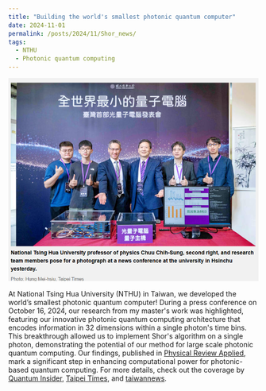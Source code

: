 ```yaml
---
title: "Building the world's smallest photonic quantum computer"
date: 2024-11-01
permalink: /posts/2024/11/Shor_news/
tags:
  - NTHU
  - Photonic quantum computing
---
```

![Alt text for the image](/images/Shor_news.png "Press conference")

At National Tsing Hua University (NTHU) in Taiwan, we developed the world’s smallest photonic quantum computer! During a press conference on October 16, 2024, our research from my master's work was highlighted, featuring our innovative photonic quantum computing architecture that encodes information in 32 dimensions within a single photon's time bins. This breakthrough allowed us to implement Shor's algorithm on a single photon, demonstrating the potential of our method for large scale photonic quantum computing. Our findings, published in [Physical Review Applied](https://journals.aps.org/prapplied/abstract/10.1103/PhysRevApplied.22.034003), mark a significant step in enhancing computational power for photonic-based quantum computing. For more details, check out the coverage by [Quantum Insider](https://thequantuminsider.com/2024/10/17/tiny-computer-big-advance-taiwan-develops-small-quantum-computer-using-single-photon/), [Taipei Times](https://www.taipeitimes.com/News/front/archives/2024/10/17/2003825430), and [taiwannews](https://www.taiwannews.com.tw/news/5953879).